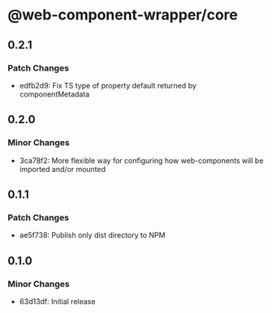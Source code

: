 # @web-component-wrapper/core

## 0.2.1

### Patch Changes

- edfb2d9: Fix TS type of property default returned by componentMetadata

## 0.2.0

### Minor Changes

- 3ca78f2: More flexible way for configuring how web-components will be imported and/or mounted

## 0.1.1

### Patch Changes

- ae5f738: Publish only dist directory to NPM

## 0.1.0

### Minor Changes

- 63d13df: Initial release
